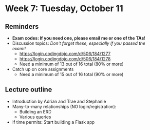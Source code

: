# Week 7: Tuesday, October 11

## Reminders
- **Exam codes: If you need one, please email me or one of the TAs!**
- Discussion topics: *Don't forget these, especially if you passed the exam!!*
    - https://login.codingdojo.com/d/506/184/1277
    - https://login.codingdojo.com/d/506/184/1278
    - Need a minimum of 13 out of 16 total (80% or more)
- Catch up on core assignments
    - Need a minimum of 15 out of 16 total (90% or more)


## Lecture outline
- Introduction by Adrian and Trae and Stephanie
- Many-to-many relationships (NO login/registration):
    - Building an ERD
    - Various queries
- If time permits: Start building a Flask app

